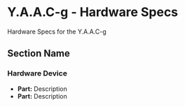 <!-- ======================================== yaacg-specs.md Start ======================================== -->


<!-- ------------------------------ Intro Start ------------------------------ -->

# Y.A.A.C-g - Hardware Specs

Hardware Specs for the Y.A.A.C-g

<!-- ------------------------------ Intro End ------------------------------ -->


<!-- ------------------------------ Section Start ------------------------------ -->

## Section Name

### Hardware Device

* **Part:** Description
* **Part:** Description

<!-- ------------------------------ Section End ------------------------------ -->


<!-- ------------------------------ Outro Start ------------------------------ -->

<!-- ------------------------------ Outro End ------------------------------ -->


<!-- ======================================== yaacg-specs.md End ======================================== -->
